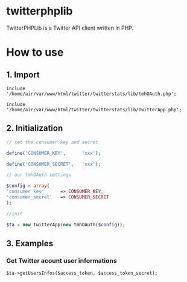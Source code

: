 twitterphplib
=============

TwitterPHPLib is a Twitter API client written in PHP.


# How to use #

## 1. Import ##

`include '/home/air/var/www/html/twitter/twitterstats/lib/tmhOAuth.php';`

`include '/home/air/var/www/html/twitter/twitterstats/lib/TwitterApp.php';`


## 2. Initialization ##

```php
// set the consumer key and secret

define('CONSUMER_KEY',      'xxx');

define('CONSUMER_SECRET',   'xxx');

// our tmhOAuth settings

$config = array(
'consumer_key'      => CONSUMER_KEY,
'consumer_secret'   => CONSUMER_SECRET
);

//init

$ta = new TwitterApp(new tmhOAuth($config));
```

## 3. Examples ##

### Get Twitter acount user informations ###

`$ta->getUsersInfos($access_token, $access_token_secret);`


